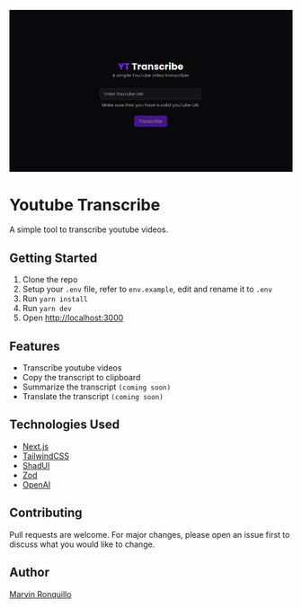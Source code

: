 ![Youtube Transcribe](/banner.png)

# Youtube Transcribe

A simple tool to transcribe youtube videos.

## Getting Started

1. Clone the repo
2. Setup your `.env` file, refer to `env.example`, edit and rename it to `.env`
3. Run `yarn install`
4. Run `yarn dev`
5. Open [http://localhost:3000](http://localhost:3000)

## Features

- Transcribe youtube videos
- Copy the transcript to clipboard
- Summarize the transcript `(coming soon)`
- Translate the transcript `(coming soon)`

## Technologies Used

- [Next.js](https://nextjs.org/)
- [TailwindCSS](https://tailwindcss.com/)
- [ShadUI](https://shadcn.com/)
- [Zod](https://zod.dev/)
- [OpenAI](https://openai.com/)

## Contributing

Pull requests are welcome. For major changes, please open an issue first to discuss what you would like to change.

## Author

[Marvin Ronquillo](https://github.com/mondejarmarron18)
